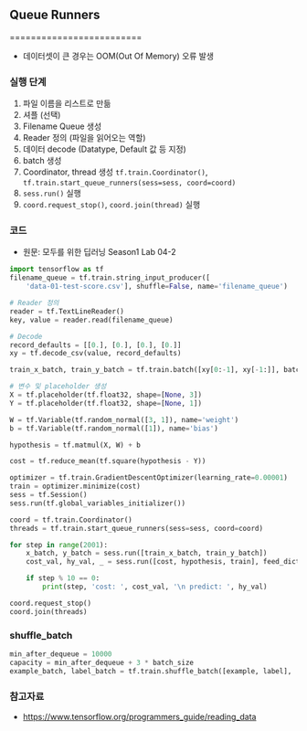 ## Queue Runners
=========================
* 데이터셋이 큰 경우는 OOM(Out Of Memory) 오류 발생

### 실행 단계
1. 파일 이름을 리스트로 만듦
2. 셔플 (선택)
3. Filename Queue 생성
4. Reader 정의 (파일을 읽어오는 역할)
5. 데이터 decode (Datatype, Default 값 등 지정)
6. batch 생성
7. Coordinator, thread 생성 `tf.train.Coordinator()`, `tf.train.start_queue_runners(sess=sess, coord=coord)`
8. `sess.run()` 실행
9. `coord.request_stop()`, `coord.join(thread)` 실행

### 코드
* 원문: 모두를 위한 딥러닝 Season1 Lab 04-2
```python
import tensorflow as tf
filename_queue = tf.train.string_input_producer([
    'data-01-test-score.csv'], shuffle=False, name='filename_queue')

# Reader 정의
reader = tf.TextLineReader()
key, value = reader.read(filename_queue)

# Decode
record_defaults = [[0.], [0.], [0.], [0.]]
xy = tf.decode_csv(value, record_defaults)

train_x_batch, train_y_batch = tf.train.batch([xy[0:-1], xy[-1:]], batch_size=10)

# 변수 및 placeholder 생성
X = tf.placeholder(tf.float32, shape=[None, 3])
Y = tf.placeholder(tf.float32, shape=[None, 1])

W = tf.Variable(tf.random_normal([3, 1]), name='weight')
b = tf.Variable(tf.random_normal([1]), name='bias')

hypothesis = tf.matmul(X, W) + b

cost = tf.reduce_mean(tf.square(hypothesis - Y))

optimizer = tf.train.GradientDescentOptimizer(learning_rate=0.00001)
train = optimizer.minimize(cost)
sess = tf.Session()
sess.run(tf.global_variables_initializer())

coord = tf.train.Coordinator()
threads = tf.train.start_queue_runners(sess=sess, coord=coord)

for step in range(2001):
    x_batch, y_batch = sess.run([train_x_batch, train_y_batch])
    cost_val, hy_val, _ = sess.run([cost, hypothesis, train], feed_dict={X: x_batch, Y: y_batch})

    if step % 10 == 0:
        print(step, 'cost: ', cost_val, '\n predict: ', hy_val)

coord.request_stop()
coord.join(threads)
```

### shuffle_batch
```python
min_after_dequeue = 10000
capacity = min_after_dequeue + 3 * batch_size
example_batch, label_batch = tf.train.shuffle_batch([example, label],                                           batch_size=batch_size,                                     capacity=capacity, min_after_dequeue=min_after_dequeue)
```

### 참고자료
* https://www.tensorflow.org/programmers_guide/reading_data